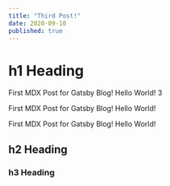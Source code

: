 ```yaml
---
title: "Third Post!"
date: 2020-09-10
published: true
---
```


# h1 Heading

First MDX Post for Gatsby Blog! Hello World! 3

First MDX Post for Gatsby Blog! Hello World! 

First MDX Post for Gatsby Blog! Hello World!

## h2 Heading

### h3 Heading
